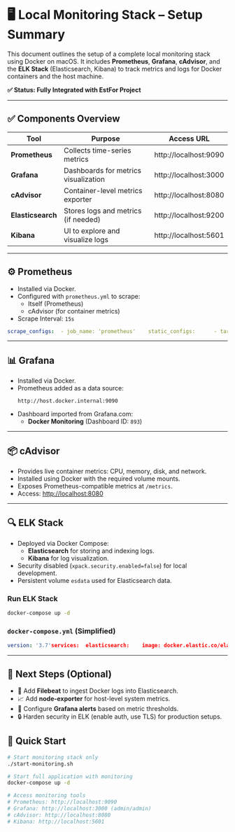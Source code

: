 # 🖥️ Local Monitoring Stack – Setup Summary

This document outlines the setup of a complete local monitoring stack using Docker on macOS. It includes **Prometheus**, **Grafana**, **cAdvisor**, and the **ELK Stack** (Elasticsearch, Kibana) to track metrics and logs for Docker containers and the host machine.

**✅ Status: Fully Integrated with EstFor Project**

---

## ✅ Components Overview

| Tool              | Purpose                              | Access URL            |
| ----------------- | ------------------------------------ | --------------------- |
| **Prometheus**    | Collects time-series metrics         | http://localhost:9090 |
| **Grafana**       | Dashboards for metrics visualization | http://localhost:3000 |
| **cAdvisor**      | Container-level metrics exporter     | http://localhost:8080 |
| **Elasticsearch** | Stores logs and metrics (if needed)  | http://localhost:9200 |
| **Kibana**        | UI to explore and visualize logs     | http://localhost:5601 |

---

## ⚙️ Prometheus

- Installed via Docker.
- Configured with `prometheus.yml` to scrape:
  - Itself (Prometheus)
  - cAdvisor (for container metrics)
- Scrape Interval: `15s`

```yaml
scrape_configs:  - job_name: 'prometheus'    static_configs:      - targets: ['localhost:9090']  - job_name: 'cadvisor'    static_configs:      - targets: ['host.docker.internal:8080']
```

---

## 📊 Grafana

- Installed via Docker.
- Prometheus added as a data source:
  ```
  http://host.docker.internal:9090
  ```
- Dashboard imported from Grafana.com:
  - **Docker Monitoring** (Dashboard ID: `893`)

---

## 📦 cAdvisor

- Provides live container metrics: CPU, memory, disk, and network.
- Installed using Docker with the required volume mounts.
- Exposes Prometheus-compatible metrics at `/metrics`.
- Access: [http://localhost:8080](http://localhost:8080/)

---

## 🔍 ELK Stack

- Deployed via Docker Compose:
  - **Elasticsearch** for storing and indexing logs.
  - **Kibana** for log visualization.
- Security disabled (`xpack.security.enabled=false`) for local development.
- Persistent volume `esdata` used for Elasticsearch data.

### Run ELK Stack

```bash
docker-compose up -d
```

### `docker-compose.yml` (Simplified)

```yaml
version: '3.7'services:  elasticsearch:    image: docker.elastic.co/elasticsearch/elasticsearch:8.12.2    environment:      - discovery.type=single-node      - xpack.security.enabled=false      - ES_JAVA_OPTS=-Xms1g -Xmx1g    ports:      - "9200:9200"    volumes:      - esdata:/usr/share/elasticsearch/data  kibana:    image: docker.elastic.co/kibana/kibana:8.12.2    environment:      - ELASTICSEARCH_HOSTS=http://elasticsearch:9200    ports:      - "5601:5601"    depends_on:      - elasticsearchvolumes:  esdata:
```

---

## 🚧 Next Steps (Optional)

- 🔄 Add **Filebeat** to ingest Docker logs into Elasticsearch.
- 📈 Add **node-exporter** for host-level system metrics.
- 🔔 Configure **Grafana alerts** based on metric thresholds.
- 🔒 Harden security in ELK (enable auth, use TLS) for production setups.

## 🚀 Quick Start

```bash
# Start monitoring stack only
./start-monitoring.sh

# Start full application with monitoring
docker-compose up -d

# Access monitoring tools
# Prometheus: http://localhost:9090
# Grafana: http://localhost:3000 (admin/admin)
# cAdvisor: http://localhost:8080
# Kibana: http://localhost:5601
```
